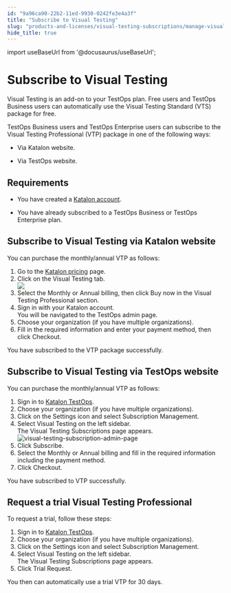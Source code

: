 ```yaml
---
id: "9a96ca90-22b2-11ed-9930-0242fe3e4a3f"
title: "Subscribe to Visual Testing"
slug: "products-and-licenses/visual-testing-subscriptions/manage-visual-testing-subscriptions/subscribe-to-visual-testing"
hide_title: true
---
```

import useBaseUrl from '@docusaurus/useBaseUrl';


# <a id="concept-8855" class="anchor_top_offset"/><a id="ariaid-title1" class="anchor_top_offset"/>Subscribe to Visual Testing

<p xmlns="http://www.w3.org/1999/xhtml" className="shortdesc">Visual Testing is an add-on to your TestOps plan. Free users and TestOps Business users can automatically use the Visual Testing Standard (VTS) package for free.</p> 
<div xmlns="http://www.w3.org/1999/xhtml" className="p">TestOps Business users and TestOps Enterprise users can subscribe to the Visual Testing Professional (VTP) package in one of the following ways:<ul className="ul"><li className="li"><p className="p">Via Katalon website.</p></li><li className="li"><p className="p">Via TestOps website.</p></li></ul></div>

## Requirements

<div xmlns="http://www.w3.org/1999/xhtml" className="p"><ul className="ul"><li className="li"><p className="p">You have created a <a className="xref j-external-link" href="https://www.katalon.com/sign-up/Katalon account" target="_blank">Katalon account</a>.</p></li><li className="li"><p className="p">You have already subscribed to a TestOps Business or TestOps Enterprise plan.</p></li></ul></div>

## <a id="task-1527" class="anchor_top_offset"/>Subscribe to Visual Testing via Katalon website 

<section xmlns="http://www.w3.org/1999/xhtml" className="section context">You can purchase the monthly/annual VTP as follows:</section> 
<ol xmlns="http://www.w3.org/1999/xhtml" className="ol steps"><li className="li step stepexpand"><span className="ph cmd">Go to the <a className="xref j-external-link" href="https://katalon.com/pricing/" target="_blank">Katalon pricing</a> page.</span></li><li className="li step stepexpand"><span className="ph cmd">Click on the <span className="ph uicontrol">Visual Testing</span> tab.</span><div className="itemgroup info"><img className="image" src={useBaseUrl("/9a8dc9e0-22b2-11ed-9930-0242fe3e4a3f.png")} /></div></li><li className="li step stepexpand"><span className="ph cmd">Select the <span className="ph uicontrol">Monthly</span> or <span className="ph uicontrol">Annual</span> billing, then click <span className="ph uicontrol">Buy now</span> in the <span className="ph uicontrol">Visual Testing Professional</span> section. </span></li><li className="li step stepexpand"><span className="ph cmd">Sign in with your Katalon account.</span><div className="itemgroup info">You will be navigated to the TestOps admin page. </div></li><li className="li step stepexpand"><span className="ph cmd">Choose your organization (if you have multiple organizations).</span></li><li className="li step stepexpand"><span className="ph cmd">Fill in the required information and enter your payment method, then click <span className="ph uicontrol">Checkout</span>.</span></li></ol> 
<section xmlns="http://www.w3.org/1999/xhtml" className="section result">You have subscribed to the VTP package successfully.</section> 

## <a id="task-2627" class="anchor_top_offset"/>Subscribe to Visual Testing via TestOps website

<section xmlns="http://www.w3.org/1999/xhtml" className="section context">You can purchase the monthly/annual VTP as follows:</section> 
<ol xmlns="http://www.w3.org/1999/xhtml" className="ol steps"><li className="li step stepexpand"><span className="ph cmd">Sign in to <a className="xref j-external-link" href="https://testops.katalon.io/login" target="_blank">Katalon TestOps</a>.</span></li><li className="li step stepexpand"><span className="ph cmd">Choose your organization (if you have multiple organizations).</span></li><li className="li step stepexpand"><span className="ph cmd">Click on the <span className="ph uicontrol">Settings</span> icon and select <span className="ph uicontrol">Subscription Management</span>.</span></li><li className="li step stepexpand"><span className="ph cmd">Select <span className="ph uicontrol">Visual Testing</span> on the left sidebar.</span><div className="itemgroup info">The <span className="ph uicontrol">Visual Testing Subscriptions</span> page appears. </div><div className="itemgroup stepresult"><img className="image" src={useBaseUrl("/9a8c9160-22b2-11ed-9930-0242fe3e4a3f.png")} alt="visual-testing-subscription-admin-page" /></div></li><li className="li step stepexpand"><span className="ph cmd">Click  <span className="ph uicontrol">Subscribe</span>.</span></li><li className="li step stepexpand"><span className="ph cmd">Select the <span className="ph uicontrol">Monthly</span> or <span className="ph uicontrol">Annual</span> billing and fill in the required information including the payment method.</span></li><li className="li step stepexpand"><span className="ph cmd">Click <span className="ph uicontrol">Checkout</span>.</span></li></ol> 
<section xmlns="http://www.w3.org/1999/xhtml" className="section result">You have subscribed to VTP successfully.</section> 

## <a id="task-5088" class="anchor_top_offset"/>Request a trial Visual Testing Professional

<section xmlns="http://www.w3.org/1999/xhtml" className="section context">To request a trial, follow these steps:</section> 
<ol xmlns="http://www.w3.org/1999/xhtml" className="ol steps"><li className="li step stepexpand"><span className="ph cmd">Sign in to <a className="xref j-external-link" href="https://testops.katalon.io/login" target="_blank">Katalon TestOps</a>.</span></li><li className="li step stepexpand"><span className="ph cmd">Choose your organization (if you have multiple organizations).</span></li><li className="li step stepexpand"><span className="ph cmd">Click on the <span className="ph uicontrol">Settings</span> icon and select <span className="ph uicontrol">Subscription Management</span>.</span></li><li className="li step stepexpand"><span className="ph cmd">Select <span className="ph uicontrol">Visual Testing</span> on the left sidebar.</span><div className="itemgroup info">The <span className="ph uicontrol">Visual Testing Subscriptions</span> page appears. </div></li><li className="li step stepexpand"><span className="ph cmd">Click <span className="ph uicontrol">Trial Request</span>.</span></li></ol> 
<section xmlns="http://www.w3.org/1999/xhtml" className="section result">You then can automatically use a trial VTP for 30 days. </section> 
